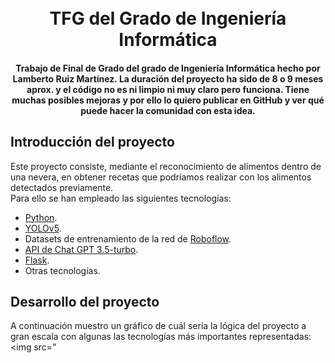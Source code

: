 <h1 align="center">
  <br>
  TFG del Grado de Ingeniería Informática
  <br>
</h1>


<h4 align="center">
  Trabajo de Final de Grado del grado de Ingeniería Informática hecho por Lamberto Ruiz Martínez. La duración del proyecto ha sido de 8 o 9 meses aprox. y el código no es ni limpio ni muy claro pero funciona. Tiene muchas posibles mejoras y por ello lo quiero publicar en GitHub y ver qué puede hacer la comunidad con esta idea.
</h4>

## Introducción del proyecto
Este proyecto consiste, mediante el reconocimiento de alimentos dentro de una nevera, en obtener recetas que podríamos realizar con los alimentos detectados previamente.<br>
Para ello se han empleado las siguientes tecnologías:
* <a href="https://www.python.org/">Python</a>.
* <a href="https://github.com/ultralytics/yolov5">YOLOv5</a>.
* Datasets de entrenamiento de la red de <a href="https://roboflow.com/">Roboflow</a>.
* <a href="https://openai.com/">API de Chat GPT 3.5-turbo</a>.
* <a href="https://flask.palletsprojects.com/en/2.3.x/">Flask</a>.
* Otras tecnologías.

## Desarrollo del proyecto
A continuación muestro un gráfico de cuál sería la lógica del proyecto a gran escala con algunas las tecnologías más importantes representadas:
<img src="
